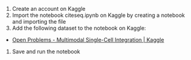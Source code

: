 1.  Create an account on Kaggle
2.  Import the notebook citeseq.ipynb on Kaggle by creating a notebook and importing the file
3.  Add the following dataset to the notebook on Kaggle:
-   [Open Problems - Multimodal Single-Cell Integration \| Kaggle](https://www.kaggle.com/competitions/open-problems-multimodal/data)
1.  Save and run the notebook

